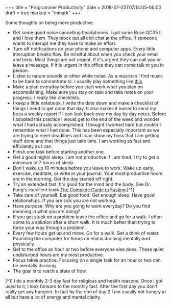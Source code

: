 +++
title = "Programmer Productivity"
date = 2018-07-25T07:14:05-06:00
draft = true
markup = "mmark"
+++

Some thoughts on being more productive.

- Get some good noise cancelling headphones. I got some Bose QC35 II and I love them. They block out all chit chat at the office. If someone wants to interupt me they have to make an effort.
- Turn off notifications on your phone and computer apps. Every little interuption breaks flow. Be mindful about when you check your email and texts. Most things are not urgent. If it's urgent they can call you or leave a message. If it is urgent in the office they can come talk to you in person.
- Listen to nature sounds or other white noise. As a musician I find music to be hard to concentrate to. I usually play something like [this](https://youtu.be/ja8pA2B0RR4).
- Make a plan everyday before you start work what you plan on accomplishing. Make sure you stay on task and take notes on your progress. I really like checklists.
- I keep a little notebook. I write the date down and make a checklist of things I need to get done that day. It also makes it easier to send my boss a weekly report if I can look back over my day by day notes. Before I adopted this practice I would get to the end of the week and wonder what I had actually accomplished. I thought I worked hard but couldn't remember what I had done. This has been especially important as we are trying to meet deadlines and I can show my boss that I am getting stuff done and that things just take time. I am working as fast and efficiently as I can.
- Finish one task before starting another one.
- Get a good nights sleep. I am not productive if I am tired. I try to get a minimum of 7 hours of sleep.
- Don't wake up 10 minutes before you leave to work. Wake up early, exercise, meditate, or write in your journal. Your most productive hours are in the morning. Get the day started off right.
- Try an extended fast. It's good for the mind and the body. See Dr. Fung's excellent book [The Complete Guide to Fasting](https://www.amazon.com/Complete-Guide-Fasting-Intermittent-Alternate-Day/dp/1628600012).[^1]
- Take care of yourself. Eat good food. Get enough sleep. Have good relationships. If you are sick you are not working.
- Have purpose. Why are you going to work everyday? Do you find meaning in what you are doing?
- If you get stuck on a problem leave the office and go for a walk. I often come to a solution after a short walk. It is much better than trying to force your way through a problem.
- Every few hours get up and move. Go for a walk. Get a drink of water. Pounding the computer for hours on end is draining mentally and physically.
- Get to the office an hour or two before everyone else does. These quiet undisturbed hours are my most productive.
- Focus takes practice. Focusing on a single task for an hour or two can be mentally draining.
- The goal is to reach a state of flow.


[^1] I do a monthly 2-3 day fast for religious and health reasons. Once I got used to it, I look forward to the monthly fast. After the first day you don't really get any hungrier. In fact by the end of day 2 I am usually not hungry at all but have a lot of energy and mental clarity.